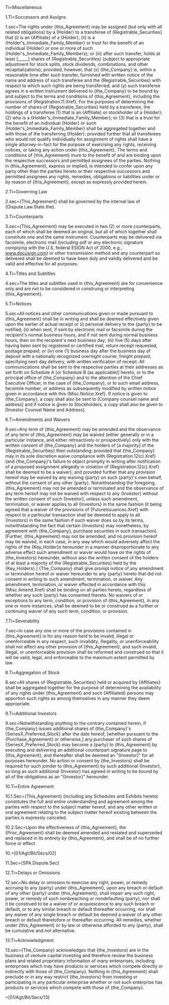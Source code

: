 Ti=Miscellaneous

1.Ti=Successors and Assigns

1.sec=The rights under {this_Agreement} may be assigned (but only with all related obligations) by a {Holder} to a transferee of {Registrable_Securities} that (i) is an {Affiliate} of a {Holder}; (ii) is a {Holder's_Immediate_Family_Member} or trust for the benefit of an individual {Holder} or one or more of such {Holder's_Immediate_Family_Members}; or (iii) after such transfer, holds at least [_____] shares of {Registrable_Securities} (subject to appropriate adjustment for stock splits, stock dividends, combinations, and other recapitalizations); provided, however, that (x) {the_Company} is, within a reasonable time after such transfer, furnished with written notice of the name and address of such transferee and the {Registrable_Securities} with respect to which such rights are being transferred; and (y) such transferee agrees in a written instrument delivered to {the_Company} to be bound by and subject to the terms and conditions of {this_Agreement}, including the provisions of {Registration.11.Xref}.  For the purposes of determining the number of shares of {Registrable_Securities} held by a transferee, the holdings of a transferee (1) that is an {Affiliate} or stockholder of a {Holder}; (2) who is a {Holder's_Immediate_Family_Member}; or (3) that is a trust for the benefit of an individual {Holder} or such {Holder's_Immediate_Family_Member} shall be aggregated together and with those of the transferring {Holder}; provided further that all transferees who would not qualify individually for assignment of rights shall have a single attorney-in-fact for the purpose of exercising any rights, receiving notices, or taking any action under {this_Agreement}.  The terms and conditions of {this_Agreement} inure to the benefit of and are binding upon the respective successors and permitted assignees of the parties.  Nothing in {this_Agreement}, express or implied, is intended to confer upon any party other than the parties hereto or their respective successors and permitted assignees any rights, remedies, obligations or liabilities under or by reason of {this_Agreement}, except as expressly provided herein.

2.Ti=Governing Law

2.sec={This_Agreement} shall be governed by the internal law of {Dispute.Law.State.the}.

3.Ti=Counterparts

3.sec={This_Agreement} may be executed in two (2) or more counterparts, each of which shall be deemed an original, but all of which together shall constitute one and the same instrument.  Counterparts may be delivered via facsimile, electronic mail (including pdf or any electronic signature complying with the U.S. federal ESIGN Act of 2000, e.g., www.docusign.com) or other transmission method and any counterpart so delivered shall be deemed to have been duly and validly delivered and be valid and effective for all purposes.  

4.Ti=Titles and Subtitles

4.sec=The titles and subtitles used in {this_Agreement} are for convenience only and are not to be considered in construing or interpreting {this_Agreement}.

5.Ti=Notices

5.sec=All notices and other communications given or made pursuant to {this_Agreement} shall be in writing and shall be deemed effectively given upon the earlier of actual receipt or (i) personal delivery to the {party} to be notified; (ii) when sent, if sent by  electronic mail or facsimile during the recipient's normal business hours, and if not sent during normal business hours, then on the recipient's next business day; (iii) five (5) days after having been sent by registered or certified mail, return receipt requested, postage prepaid; or (iv) one (1) business day after the business day of deposit with a nationally recognized overnight courier, freight prepaid, specifying next-day delivery, with written verification of receipt.  All communications shall be sent to the respective parties at their addresses as set forth on Schedule A [or Schedule B (as applicable)] hereto, or to the principal office of {the_Company} and to the attention of the Chief Executive Officer, in the case of {the_Company}, or to such email address, facsimile number, or address as subsequently modified by written notice given in accordance with this {Misc.Notice.Xref}.  If notice is given to {the_Company}, a copy shall also be sent to [Company counsel name and address] and if notice is given to Stockholders, a copy shall also be given to [Investor Counsel Name and Address].

6.Ti=Amendments and Waivers

6.sec=Any term of {this_Agreement} may be amended and the observance of any term of {this_Agreement} may be waived (either generally or in a particular instance, and either retroactively or prospectively) only with the written consent of {the_Company} and the holders of [a majority] of the {Registrable_Securities} then outstanding; provided that {the_Company} may in its sole discretion waive compliance with {Registration.12(c).Xref} (and {the_Company}'s failure to object promptly in writing after notification of a proposed assignment allegedly in violation of {Registration.12(c).Xref} shall be deemed to be a waiver); and provided further that any provision hereof may be waived by any waiving {party} on such {party}'s own behalf, without the consent of any other {party}.  Notwithstanding the foregoing, {this_Agreement} may not be amended or terminated and the observance of any term hereof may not be waived with respect to any {Investor} without the written consent of such {Investor}, unless such amendment, termination, or waiver applies to all {Investors} in the same fashion (it being agreed that a waiver of the provisions of {FutureIssuances.Xref} with respect to a particular transaction shall be deemed to apply to all {Investors} in the same fashion if such waiver does so by its terms, notwithstanding the fact that certain {Investors} may nonetheless, by agreement with {the_Company}, purchase securities in such transaction).  [Further, {this_Agreement} may not be amended, and no provision hereof may be waived, in each case, in any way which would adversely affect the rights of the {Key_Holder}s hereunder in a manner disproportionate to any adverse effect such amendment or waiver would have on the rights of {the_Investors} hereunder, without also the written consent of the holders of at least a majority of the {Registrable_Securities} held by the {Key_Holders}.] {The_Company} shall give prompt notice of any amendment or termination hereof or waiver hereunder to any {party} hereto that did not consent in writing to such amendment, termination, or waiver.  Any amendment, termination, or waiver effected in accordance with this {Misc.Amend.Xref} shall be binding on all parties hereto, regardless of whether any such {party} has consented thereto.  No waivers of or exceptions to any term, condition, or provision of {this_Agreement}, in any one or more instances, shall be deemed to be or construed as a further or continuing waiver of any such term, condition, or provision.

7.Ti=Severability

7.sec=In case any one or more of the provisions contained in {this_Agreement} is for any reason held to be invalid, illegal or unenforceable in any respect, such invalidity, illegality, or unenforceability shall not affect any other provision of {this_Agreement}, and such invalid, illegal, or unenforceable provision shall be reformed and construed so that it will be valid, legal, and enforceable to the maximum extent permitted by law.

8.Ti=Aggregation of Stock

8.sec=All shares of {Registrable_Securities} held or acquired by {Affiliates} shall be aggregated together for the purpose of determining the availability of any rights under {this_Agreement} and such {Affiliated} persons may apportion such rights as among themselves in any manner they deem appropriate.

9.Ti=Additional Investors

9.sec=Notwithstanding anything to the contrary contained herein, if {the_Company} issues additional shares of {the_Company}'s {SeriesX_Preferred_Stock} after the date hereof, [whether pursuant to the {Purchase_Agreement} or otherwise,] any purchaser of such shares of {SeriesX_Preferred_Stock} may become a {party} to {this_Agreement} by executing and delivering an additional counterpart signature page to {this_Agreement}, and thereafter shall be deemed an "{Investor}" for all purposes hereunder.  No action or consent by {the_Investors} shall be required for such joinder to {this_Agreement} by such additional {Investor}, so long as such additional {Investor} has agreed in writing to be bound by all of the obligations as an "{Investor}" hereunder.

10.Ti=Entire Agreement

10.1.Sec={This_Agreement} (including any Schedules and Exhibits hereto) constitutes the full and entire understanding and agreement among the parties with respect to the subject matter hereof, and any other written or oral agreement relating to the subject matter hereof existing between the parties is expressly canceled.

10.2.Sec=Upon the effectiveness of {this_Agreement}, the {Prior_Agreement} shall be deemed amended and restated and superseded and replaced in its entirety by {this_Agreement}, and shall be of no further force or effect.

10.=[01/Agt/Bit/Secs/02]

11.Sec={SPA.Dispute.Sec}

12.Ti=Delays or Omissions

12.sec=No delay or omission to exercise any right, power, or remedy accruing to any {party} under {this_Agreement}, upon any breach or default of any other {party} under {this_Agreement}, shall impair any such right, power, or remedy of such nonbreaching or nondefaulting {party}, nor shall it be construed to be a waiver of or acquiescence to any such breach or default, or to any similar breach or default thereafter occurring, nor shall any waiver of any single breach or default be deemed a waiver of any other breach or default theretofore or thereafter occurring.  All remedies, whether under {this_Agreement} or by law or otherwise afforded to any {party}, shall be cumulative and not alternative.

13.Ti=Acknowledgment

13.sec={The_Company} acknowledges that {the_Investors} are in the business of venture capital investing and therefore review the business plans and related proprietary information of many enterprises, including enterprises which may have products or services which compete directly or indirectly with those of {the_Company}.  Nothing in {this_Agreement} shall preclude or in any way restrict {the_Investors} from investing or participating in any particular enterprise whether or not such enterprise has products or services which compete with those of {the_Company}.

=[01/Agt/Bit/Secs/13]
